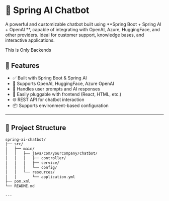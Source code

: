 # 🤖 Spring AI Chatbot

A powerful and customizable chatbot built using **Spring Boot + Spring AI + OpenAI **, capable of integrating with OpenAI, Azure, HuggingFace, and other providers. Ideal for customer support, knowledge bases, and interactive applications.

This is Only Backends 

## 🚀 Features

- ✅ Built with Spring Boot & Spring AI
- 🧠 Supports OpenAI, HuggingFace, Azure OpenAI
- 💬 Handles user prompts and AI responses
- 🔌 Easily pluggable with frontend (React, HTML, etc.)
- 🌐 REST API for chatbot interaction
- 📦 Supports environment-based configuration

---

## 📁 Project Structure

```bash
spring-ai-chatbot/
├── src/
│   ├── main/
│   │   ├── java/com/yourcompany/chatbot/
│   │   │   ├── controller/
│   │   │   ├── service/
│   │   │   └── config/
│   │   └── resources/
│   │       └── application.yml
├── pom.xml
└── README.md

---
